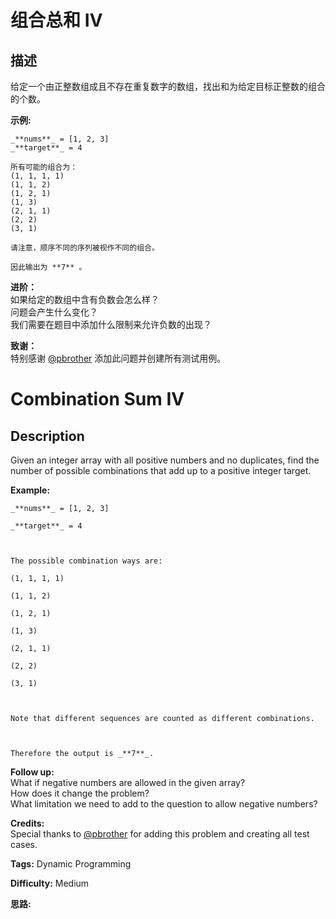 # 组合总和 Ⅳ

## 描述

给定一个由正整数组成且不存在重复数字的数组，找出和为给定目标正整数的组合的个数。

**示例:**

    
    
    _**nums**_ = [1, 2, 3]
    _**target**_ = 4
    
    所有可能的组合为：
    (1, 1, 1, 1)
    (1, 1, 2)
    (1, 2, 1)
    (1, 3)
    (2, 1, 1)
    (2, 2)
    (3, 1)
    
    请注意，顺序不同的序列被视作不同的组合。
    
    因此输出为 **7** 。
    

**进阶：**  
如果给定的数组中含有负数会怎么样？  
问题会产生什么变化？  
我们需要在题目中添加什么限制来允许负数的出现？

**致谢：**  
特别感谢 [@pbrother](https://leetcode.com/pbrother/) 添加此问题并创建所有测试用例。



# Combination Sum IV

## Description



Given an integer array with all positive numbers and no duplicates, find the number of possible combinations that add up to a positive integer target.

**Example:**

    
    
    _**nums**_ = [1, 2, 3]
    _**target**_ = 4
    
    The possible combination ways are:
    (1, 1, 1, 1)
    (1, 1, 2)
    (1, 2, 1)
    (1, 3)
    (2, 1, 1)
    (2, 2)
    (3, 1)
    
    Note that different sequences are counted as different combinations.
    
    Therefore the output is _**7**_.
    



**Follow up:**  
What if negative numbers are allowed in the given array?  
How does it change the problem?  
What limitation we need to add to the question to allow negative numbers?

**Credits:**  
Special thanks to [@pbrother](https://leetcode.com/pbrother/) for adding this problem and creating all test cases.


**Tags:** Dynamic Programming

**Difficulty:** Medium

**思路:**
